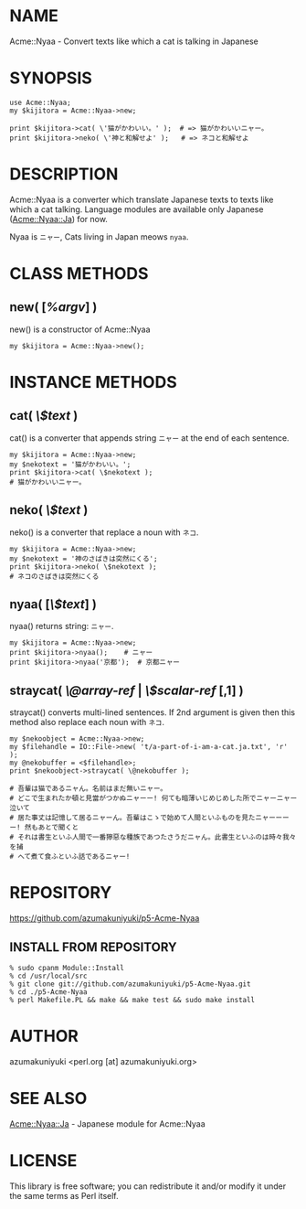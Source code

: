 # NAME

Acme::Nyaa - Convert texts like which a cat is talking in Japanese

# SYNOPSIS

    use Acme::Nyaa;
    my $kijitora = Acme::Nyaa->new;

    print $kijitora->cat( \'猫がかわいい。' );  # => 猫がかわいいニャー。
    print $kijitora->neko( \'神と和解せよ' );   # => ネコと和解せよ



# DESCRIPTION
  

Acme::Nyaa is a converter which translate Japanese texts to texts like which a cat talking.
Language modules are available only Japanese ([Acme::Nyaa::Ja](http://search.cpan.org/perldoc?Acme::Nyaa::Ja)) for now.

Nyaa is `ニャー`, Cats living in Japan meows `nyaa`.

# CLASS METHODS

## __new( \[_%argv_\] )__

new() is a constructor of Acme::Nyaa

    my $kijitora = Acme::Nyaa->new();

# INSTANCE METHODS

## __cat( _\\$text_ )__

cat() is a converter that appends string `ニャー` at the end of each sentence.

    my $kijitora = Acme::Nyaa->new;
    my $nekotext = '猫がかわいい。';
    print $kijitora->cat( \$nekotext );
    # 猫がかわいいニャー。

## __neko( _\\$text_ )__

neko() is a converter that replace a noun with `ネコ`.

    my $kijitora = Acme::Nyaa->new;
    my $nekotext = '神のさばきは突然にくる';
    print $kijitora->neko( \$nekotext );
    # ネコのさばきは突然にくる

## __nyaa( \[_\\$text_\] )__

nyaa() returns string: `ニャー`.

    my $kijitora = Acme::Nyaa->new;
    print $kijitora->nyaa();    # ニャー
    print $kijitora->nyaa('京都');  # 京都ニャー

## __straycat( _\\@array-ref_ | _\\$scalar-ref_ \[,1\] )__

straycat() converts multi-lined sentences. If 2nd argument is given then
this method also replace each noun with `ネコ`.

    my $nekoobject = Acme::Nyaa->new;
    my $filehandle = IO::File->new( 't/a-part-of-i-am-a-cat.ja.txt', 'r' );
    my @nekobuffer = <$filehandle>;
    print $nekoobject->straycat( \@nekobuffer );

    # 吾輩は猫であるニャん。名前はまだ無いニャー。
    # どこで生まれたか頓と見當がつかぬニャーー! 何ても暗薄いじめじめした所でニャーニャー泣いて
    # 居た事丈は記憶して居るニャーん。吾輩はこゝで始めて人間といふものを見たニャーーーー! 然もあとで聞くと
    # それは書生といふ人間で一番獰惡な種族であつたさうだニャん。此書生といふのは時々我々を捕
    # へて煮て食ふといふ話であるニャー!

# REPOSITORY

https://github.com/azumakuniyuki/p5-Acme-Nyaa

## INSTALL FROM REPOSITORY

    % sudo cpanm Module::Install
    % cd /usr/local/src
    % git clone git://github.com/azumakuniyuki/p5-Acme-Nyaa.git
    % cd ./p5-Acme-Nyaa
    % perl Makefile.PL && make && make test && sudo make install

# AUTHOR

azumakuniyuki <perl.org \[at\] azumakuniyuki.org>

# SEE ALSO

[Acme::Nyaa::Ja](http://search.cpan.org/perldoc?Acme::Nyaa::Ja) - Japanese module for Acme::Nyaa

# LICENSE

This library is free software; you can redistribute it and/or modify
it under the same terms as Perl itself.
